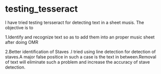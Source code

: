 # testing_tesseract
I have tried testing tersseract for detecting text in a sheet musis.
The objective is to 

1.Identify and recognize text so as to add them into an proper music sheet after doing OMR


2.Better identification of Staves .I tried using line detection for detection of staves.A major false positice in such a case is the text in between.Removal of text will eliminate such a problem and increase the accuracy of stave detection.
